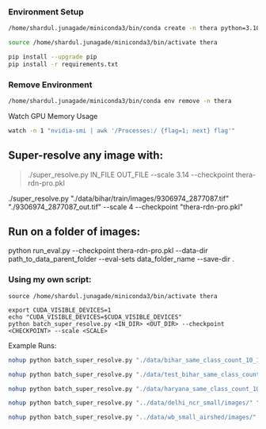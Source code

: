 ### Environment Setup
```sh
/home/shardul.junagade/miniconda3/bin/conda create -n thera python=3.10 -y

source /home/shardul.junagade/miniconda3/bin/activate thera

pip install --upgrade pip
pip install -r requirements.txt
```


### Remove Environment
```sh
/home/shardul.junagade/miniconda3/bin/conda env remove -n thera
```

Watch GPU Memory Usage
```sh
watch -n 1 "nvidia-smi | awk '/Processes:/ {flag=1; next} flag'"
```

## Super-resolve any image with:
> ./super_resolve.py IN_FILE OUT_FILE --scale 3.14 --checkpoint thera-rdn-pro.pkl

./super_resolve.py "./data/bihar/train/images/9306974_2877087.tif" "./9306974_2877087_out.tif" --scale 4 --checkpoint "thera-rdn-pro.pkl"


## Run on a folder of images:
python run_eval.py --checkpoint thera-rdn-pro.pkl --data-dir path_to_data_parent_folder --eval-sets data_folder_name --save-dir .


### Using my own script:

```
source /home/shardul.junagade/miniconda3/bin/activate thera

export CUDA_VISIBLE_DEVICES=1
echo "CUDA_VISIBLE_DEVICES=$CUDA_VISIBLE_DEVICES"
python batch_super_resolve.py <IN_DIR> <OUT_DIR> --checkpoint <CHECKPOINT> --scale <SCALE>

```

Example Runs:
```sh
nohup python batch_super_resolve.py "./data/bihar_same_class_count_10_120_1000/images/" "./results/bihar_thera_rdn_pro_4x/" --checkpoint "thera-rdn-pro.pkl" --scale 4 > ./runs/run1.log 2>&1 &

nohup python batch_super_resolve.py "./data/test_bihar_same_class_count_10_120_1000/images/" "./results/test_bihar_thera_rdn_pro_4x/" --checkpoint "thera-rdn-pro.pkl" --scale 4 > ./runs/run2.log 2>&1 &

nohup python batch_super_resolve.py "./data/haryana_same_class_count_10_120_1000/images/" "./results/haryana_thera_rdn_pro_4x/" --checkpoint "thera-rdn-pro.pkl" --scale 4 > ./runs/run3.log 2>&1 &

nohup python batch_super_resolve.py "../data/delhi_ncr_small/images/" "./results/delhi_ncr_thera_rdn_pro_4x/" --checkpoint "thera-rdn-pro.pkl" --scale 4 > ./runs/run6.log 2>&1 &

nohup python batch_super_resolve.py "../data/wb_small_airshed/images/" "./results/wb_thera_rdn_pro_4x/" --checkpoint "thera-rdn-pro.pkl" --scale 4 > ./runs/run7.log 2>&1 &
```